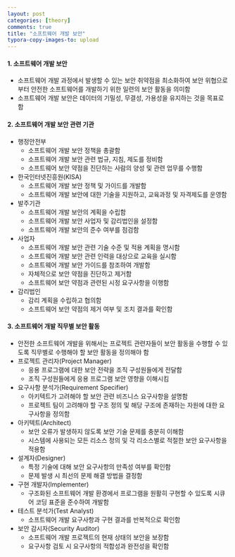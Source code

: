 ```yaml
---
layout: post
categories: [theory]
comments: true
title: "소프트웨어 개발 보안"
typora-copy-images-to: upload
---
```


#### 1. 소프트웨어 개발 보안

- 소프트웨어 개발 과정에서 발생할 수 있는 보안 취약점을 최소화하여 보안 위협으로부터 안전한 소프트웨어를 개발하기 위한 일련의 보안 활동을 의미함
- 소프트웨어 개발 보안은 데이터의 기밀성, 무결성, 가용성을 유지하는 것을 목표로 함

#### 2. 소프트웨어 개발 보안 관련 기관

- 행정안전부
  - 소프트웨어 개발 보안 정책을 총괄함
  - 소프트웨어 개발 보안 관련 법규, 지침, 제도를 정비함
  - 소프트웨어 보안 약점을 진단하는 사람의 양성 및 관련 업무를 수행함
- 한국인터넷진흥원(KISA)
  - 소프트웨어 개발 보안 정책 및 가이드를 개발함
  - 소프트웨어 개발 보안에 대한 기술을 지원하고, 교육과정 및 자격제도를 운영함
- 발주기관
  - 소프트웨어 개발 보안의 계획을 수립함
  - 소프트웨어 개발 보안 사업자 및 감리법인을 설정함
  - 소프트웨어 개발 보안의 준수 여부를 점검함
- 사업자
  - 소프트웨어 개발 보안 관련 기술 수준 및 적용 계획을 명시함
  - 소프트웨어 개발 보안 관련 인력을 대상으로 교육을 실시함
  - 소프트웨어 개발 보안 가이드를 참조하여 개발함
  - 자체적으로 보안 약점을 진단하고 제거함
  - 소프트웨어 보안 약점과 관련된 시정 요구사항을 이행함
- 감리법인
  - 감리 계획을 수립하고 협의함
  - 소프트웨어 보안 약점의 제거 여부 및 조치 결과를 확인함

#### 3. 소프트웨어 개발 직무별 보안 활동

- 안전한 소프트웨어 개발을 위해서는 프로젝트 관련자들이 보안 활동을 수행할 수 있도록 직무별로 수행해야 할 보안 활동을 정의해야 함
- 프로젝트 관리자(Project Manager)
  - 응용 프로그램에 대한 보안 전략을 조직 구성원들에게 전달함
  - 조직 구성원들에게 응용 프로그램 보안 영향을 이해시킴
- 요구사항 분석가(Requirement Specifier)
  - 아키텍트가 고려해야 할 보안 관련 비즈니스 요구사항을 설명함
  - 프로젝트 팀이 고려해야 할 구조 정의 및 해당 구조에 존재하는 자원에 대한 요구사항을 정의함
- 아키텍트(Architect)
  - 보안 오류가 발생하지 않도록 보안 기술 문제를 충분히 이해함
  - 시스템에 사용되는 모든 리소스 정의 및 각 리소스별로 적절한 보안 요구사항을 적용함
- 설계자(Designer)
  - 특정 기술에 대해 보안 요구사항의 만족성 여부를 확인함
  - 문제 발생 시 최선의 문제 해결 방법을 결정함
- 구현 개발자(Implementer)
  - 구조화된 소프트웨어 개발 환경에서 프로그램을 원활히 구현할 수 있도록 시큐어 코딩 표준을 준수하여 개발함
- 테스트 분석가(Test Analyst)
  - 소프트웨어 개발 요구사항과 구현 결과를 반복적으로 확인함
- 보안 감시자(Security Auditor)
  - 소프트웨어 개발 프로젝트의 현재 상태의 보안을 보장함
  - 요구사항 검토 시 요구사항의 적합성과 완전성을 확인함 